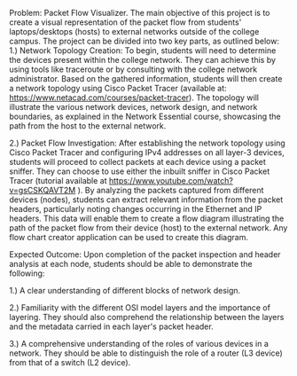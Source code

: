 Problem: Packet Flow Visualizer.
The main objective of this project is to create a visual representation of the packet flow
from students&#39; laptops/desktops (hosts) to external networks outside of the college campus.
The project can be divided into two key parts, as outlined below:
1.) Network Topology Creation: To begin, students will need to determine the
devices present within the college network. They can achieve this by using tools like
traceroute or by consulting with the college network administrator. Based on the
gathered information, students will then create a network topology using Cisco
Packet Tracer (available at: https://www.netacad.com/courses/packet-tracer). The
topology will illustrate the various network devices, network design, and network
boundaries, as explained in the Network Essential course, showcasing the path from
the host to the external network.

2.) Packet Flow Investigation: After establishing the network topology using
Cisco Packet Tracer and configuring IPv4 addresses on all layer-3 devices, students
will proceed to collect packets at each device using a packet sniffer. They can choose
to use either the inbuilt sniffer in Cisco Packet Tracer (tutorial available at
https://www.youtube.com/watch?v=gsCSKQAVT2M ). By analyzing the packets
captured from different devices (nodes), students can extract relevant information
from the packet headers, particularly noting changes occurring in the Ethernet and IP
headers. This data will enable them to create a flow diagram illustrating the path of
the packet flow from their device (host) to the external network. Any flow chart
creator application can be used to create this diagram.

Expected Outcome:
Upon completion of the packet inspection and header analysis at each node,
students should be able to demonstrate the following:

1.) A clear understanding of different blocks of network design.

2.) Familiarity with the different OSI model layers and the importance of layering. They
should also comprehend the relationship between the layers and the metadata
carried in each layer&#39;s packet header.

3.) A comprehensive understanding of the roles of various devices in a network. They
should be able to distinguish the role of a router (L3 device) from that of a switch (L2
device).
